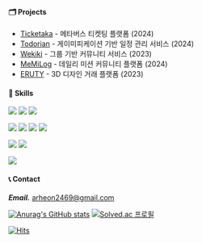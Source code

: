 #### 🗂️ Projects 
- [Ticketaka](https://github.com/MTVS3FinalProject/MTVS3_Final_Cursor) - 메타버스 티켓팅 플랫폼 (2024)
- [Todorian](https://github.com/MTVS-3rd-TODORIAN/TODORIAN_BE) - 게이미피케이션 기반 일정 관리 서비스 (2024)
- [Wekiki](https://github.com/Step3-kakao-tech-campus/Team8_BE) - 그룹 기반 커뮤니티 서비스 (2023)
- [MeMiLog](https://github.com/MTVS-3rd-BanBanMooMani/MeMiLog) - 데일리 미션 커뮤니티 플랫폼 (2024)
- [ERUTY](https://github.com/INUK-ai/ERUTY-Platform-project) - 3D 디자인 거래 플랫폼 (2023)


#### 🔨 Skills
<a target="_blank"><img src="https://img.shields.io/badge/Java-437291?style=for-the-badge&logo=openjdk&logoColor=white"/></a>
<a target="_blank"><img src="https://img.shields.io/badge/Spring-6DB33F?style=for-the-badge&logo=Spring&logoColor=white"/></a>
<a target="_blank"><img src="https://img.shields.io/badge/JPA-59666C?style=for-the-badge&logo=Hibernate&logoColor=white"/></a> &nbsp;

<a target="_blank"><img src="https://img.shields.io/badge/MySQL-4479A1?style=for-the-badge&logo=mysql&logoColor=white"/></a>
<a target="_blank"><img src="https://img.shields.io/badge/MariaDB-003545?style=for-the-badge&logo=MariaDB&logoColor=white"/></a>
<a target="_blank"><img src="https://img.shields.io/badge/Redis-DC382D?style=for-the-badge&logo=redis&logoColor=white"/></a>
<a target="_blank"><img src="https://img.shields.io/badge/mongodb-47A248?style=for-the-badge&logo=mongodb&logoColor=white"/></a> &nbsp;

<a target="_blank"><img src="https://img.shields.io/badge/Docker-2496ED?style=for-the-badge&logo=docker&logoColor=white"/></a>
<a target="_blank"><img src="https://img.shields.io/badge/AWS-232F3E?style=for-the-badge&logo=AmazonAWS&logoColor=white"/></a>

<a target="_blank"><img src="https://img.shields.io/badge/react-61DAFB?style=for-the-badge&logo=react&logoColor=white"/></a>

#### 📞 Contact
***Email.*** [arheon2469@gmail.com](arheon2469@gmail.com) &nbsp;

[![Anurag's GitHub stats](https://github-readme-stats.vercel.app/api?username=INUK-ai)](https://github.com/anuraghazra/github-readme-stats)
[![Solved.ac
프로필](http://mazassumnida.wtf/api/v2/generate_badge?boj=arheon2469)](https://solved.ac/arheon2469)

[![Hits](https://hits.seeyoufarm.com/api/count/incr/badge.svg?url=https%3A%2F%2Fgithub.com%2FINUK-ai%2Fhit-counter&count_bg=%23000000&title_bg=%23000000&icon=github.svg&icon_color=%23FFFFFF&title=hits&edge_flat=false)](https://hits.seeyoufarm.com)

